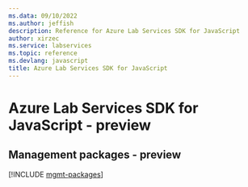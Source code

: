 ```yaml
---
ms.data: 09/10/2022
ms.author: jeffish
description: Reference for Azure Lab Services SDK for JavaScript
author: xirzec
ms.service: labservices
ms.topic: reference
ms.devlang: javascript
title: Azure Lab Services SDK for JavaScript
---
```

# Azure Lab Services SDK for JavaScript - preview

## Management packages - preview
[!INCLUDE [mgmt-packages](lab-services-mgmt-index.md)]